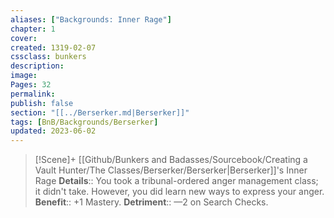 ```yaml
---
aliases: ["Backgrounds: Inner Rage"]
chapter: 1
cover: 
created: 1319-02-07
cssclass: bunkers
description: 
image: 
Pages: 32
permalink: 
publish: false
section: "[[../Berserker.md|Berserker]]"
tags: [BnB/Backgrounds/Berserker]
updated: 2023-06-02
---
```


> [!Scene]+  [[Github/Bunkers and Badasses/Sourcebook/Creating a Vault Hunter/The Classes/Berserker/Berserker|Berserker]]'s Inner Rage
> **Details**:: You took a tribunal-ordered anger management class; it didn't take. However, you did learn new ways to express your anger.
> **Benefit**:: +1 Mastery.
> **Detriment**:: —2 on Search Checks.
